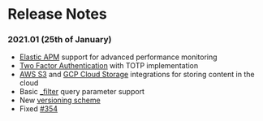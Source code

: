 # Release Notes

### 2021.01 \(25th of January\)

* [Elastic APM](https://www.elastic.co/apm) support for advanced performance monitoring
* [Two Factor Authentication](https://docs.aidbox.app/auth/two-factor-authentication) with TOTP implementation
* [AWS S3](https://docs.aidbox.app/integrations/aws-s3) and [GCP Cloud Storage](https://docs.aidbox.app/integrations/gcp-cloud-storage) integrations for storing content in the cloud
* Basic [\_filter](https://docs.aidbox.app/basic-concepts/search-1/_filter) query parameter support 
* New [versioning scheme](https://docs.aidbox.app/versioning-and-release-notes)
* Fixed [\#354](https://github.com/Aidbox/Issues/issues/354)



